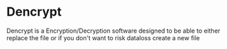 # Dencrypt
Dencrypt is a Encryption/Decryption software designed to be able to either replace the file or if you don't want to risk dataloss create a new file
